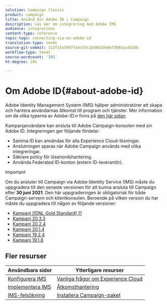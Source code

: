 ```yaml
---
solution: Campaign Classic
product: campaign
title: Använd din Adobe ID i Campaign
description: Läs mer om integrering med Adobe IMS
audience: integrations
content-type: reference
topic-tags: connecting-via-an-adobe-id
translation-type: tm+mt
source-git-commit: 313f15a3097fa4c53c1bd802de0e73801acd410b
workflow-type: tm+mt
source-wordcount: '191'
ht-degree: 24%

---
```



# Om Adobe ID{#about-adobe-id}

Adobe Identity Management System (IMS) hjälper administratörer att skapa och hantera användarnas åtkomst till program och tjänster. Mer information om de olika typerna av Adobe-ID:n finns på [den här sidan](https://helpx.adobe.com/enterprise/using/identity.html).

Kampanjanvändare kan ansluta till Adobe Campaign-konsolen med sin Adobe ID. Integreringen ger följande fördelar:

* Samma ID kan användas för alla Experience Cloud-lösningar.
* Anslutningen sparas när Adobe Campaign används med olika integreringar.
* Säkrare policy för lösenordshantering.
* Använda Federated ID-konton (extern ID-leverantör).


>[!IMPORTANT]
>
>Om du ansluter till Campaign via Adobe Identity Service (IMS) måste du uppgradera till den senaste versionen för att kunna ansluta till Campaign efter **30 juni 2021**. Den här uppgraderingen är obligatorisk för både Campaign-servern och klientkonsolen. Beroende på vilken version du har måste du uppgradera till någon av följande versioner:
>
> * [Kampanj [!DNL Gold Standard] 11](../../rn/using/gold-standard.md)
> * [Kampanj 20.3.3](../../rn/using/latest-release.md)
> * [Kampanj 20.2.4](../../rn/using/release--20-2.md)
> * [Kampanj 20.1.4](../../rn/using/release--20-1.md)
> * [Kampanj 19.2.4](../../rn/using/release--19-2.md)
> * [Kampanj 19.1.8](../../rn/using/release--19-1.md)

>



## Fler resurser

| Användbara sidor | Ytterligare resurser |
|---|---|
| [Konfigurera IMS](../../integrations/using/configuring-ims.md) | [Vanliga frågor om Experience Cloud](https://docs.adobe.com/content/help/en/core-services/interface/manage-users-and-products/faq.html) |
| [Implementera IMS](../../integrations/using/implementing-ims.md) | [Åtkomsthantering](../../platform/using/access-management.md) |
| [IMS-felsökning](../../integrations/using/ims-troubleshooting.md) | [Installera Campaign-paket](../../installation/using/installing-campaign-standard-packages.md) |
